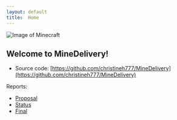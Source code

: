 ```yaml
---
layout: default
title:  Home
---
```


![Image of Minecraft](https://github.com/christineh777/MineDelivery/blob/master/docs/minecraft.jpg)

## Welcome to MineDelivery!

- Source code: [https://github.com/christineh777/MineDelivery](https://github.com/christineh777/MineDelivery)

Reports:

- [Proposal](proposal.html)
- [Status](status.html)
- [Final](final.html)



